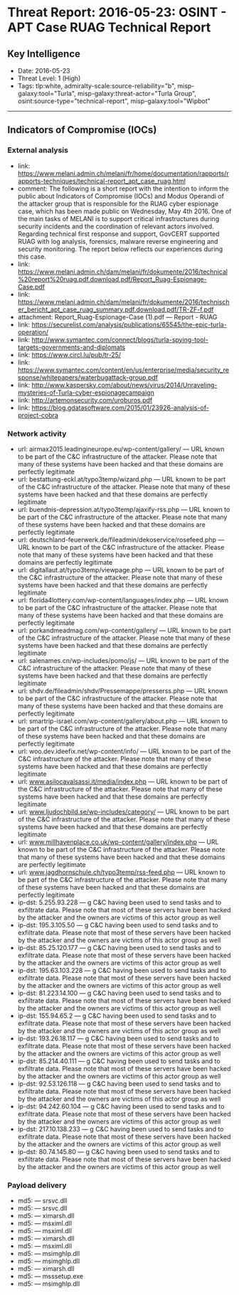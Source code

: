# Threat Report: 2016-05-23: OSINT - APT Case RUAG Technical Report


## Key Intelligence
* Date: 2016-05-23
* Threat Level: 1 (High)
* Tags: tlp:white, admiralty-scale:source-reliability="b", misp-galaxy:tool="Turla", misp-galaxy:threat-actor="Turla Group", osint:source-type="technical-report", misp-galaxy:tool="Wipbot"

---

## Indicators of Compromise (IOCs)
### External analysis
* link: https://www.melani.admin.ch/melani/fr/home/documentation/rapports/rapports-techniques/technical-report_apt_case_ruag.html
* comment: The following is a short report with the intention to inform the public about Indicators of Compromise
(IOCs) and Modus Operandi of the attacker group that is responsible for the RUAG cyber espionage
case, which has been made public on Wednesday, May 4th 2016.
One of the main tasks of MELANI is to support critical infrastructures during security incidents and the coordination
of relevant actors involved. Regarding technical first response and support, GovCERT supported
RUAG with log analysis, forensics, malware reverse engineering and security monitoring. The report below
reflects our experiences during this case.
* link: https://www.melani.admin.ch/dam/melani/fr/dokumente/2016/technical%20report%20ruag.pdf.download.pdf/Report_Ruag-Espionage-Case.pdf
* link: https://www.melani.admin.ch/dam/melani/fr/dokumente/2016/technischer_bericht_apt_case_ruag_summary.pdf.download.pdf/TR-ZF-f.pdf
* attachment: Report_Ruag-Espionage-Case (1).pdf — Report - RUAG
* link: https://securelist.com/analysis/publications/65545/the-epic-turla-operation/
* link: http://www.symantec.com/connect/blogs/turla-spying-tool-targets-governments-and-diplomats
* link: https://www.circl.lu/pub/tr-25/
* link: https://www.symantec.com/content/en/us/enterprise/media/security_response/whitepapers/waterbugattack-group.pdf
* link: http://www.kaspersky.com/about/news/virus/2014/Unraveling-mysteries-of-Turla-cyber-espionagecampaign
* link: http://artemonsecurity.com/uroburos.pdf
* link: https://blog.gdatasoftware.com/2015/01/23926-analysis-of-project-cobra

### Network activity
* url: airmax2015.leadingineurope.eu/wp-content/gallery/ — URL known to be part of the C&C infrastructure of the attacker. Please note that many of these systems have been hacked and that these domains are perfectly legitimate
* url: bestattung-eckl.at/typo3temp/wizard.php — URL known to be part of the C&C infrastructure of the attacker. Please note that many of these systems have been hacked and that these domains are perfectly legitimate
* url: buendnis-depression.at/typo3temp/ajaxify-rss.php — URL known to be part of the C&C infrastructure of the attacker. Please note that many of these systems have been hacked and that these domains are perfectly legitimate
* url: deutschland-feuerwerk.de/fileadmin/dekoservice/rosefeed.php — URL known to be part of the C&C infrastructure of the attacker. Please note that many of these systems have been hacked and that these domains are perfectly legitimate
* url: digitallaut.at/typo3temp/viewpage.php — URL known to be part of the C&C infrastructure of the attacker. Please note that many of these systems have been hacked and that these domains are perfectly legitimate
* url: florida4lottery.com/wp-content/languages/index.php — URL known to be part of the C&C infrastructure of the attacker. Please note that many of these systems have been hacked and that these domains are perfectly legitimate
* url: porkandmeadmag.com/wp-content/gallery/ — URL known to be part of the C&C infrastructure of the attacker. Please note that many of these systems have been hacked and that these domains are perfectly legitimate
* url: salenames.cn/wp-includes/pomo/js/ — URL known to be part of the C&C infrastructure of the attacker. Please note that many of these systems have been hacked and that these domains are perfectly legitimate
* url: shdv.de/fileadmin/shdv/Pressemappe/presserss.php — URL known to be part of the C&C infrastructure of the attacker. Please note that many of these systems have been hacked and that these domains are perfectly legitimate
* url: smartrip-israel.com/wp-content/gallery/about.php — URL known to be part of the C&C infrastructure of the attacker. Please note that many of these systems have been hacked and that these domains are perfectly legitimate
* url: woo.dev.ideefix.net/wp-content/info/ — URL known to be part of the C&C infrastructure of the attacker. Please note that many of these systems have been hacked and that these domains are perfectly legitimate
* url: www.asilocavalsassi.it/media/index.php — URL known to be part of the C&C infrastructure of the attacker. Please note that many of these systems have been hacked and that these domains are perfectly legitimate
* url: www.ljudochbild.se/wp-includes/category/ — URL known to be part of the C&C infrastructure of the attacker. Please note that many of these systems have been hacked and that these domains are perfectly legitimate
* url: www.millhavenplace.co.uk/wp-content/gallery/index.php — URL known to be part of the C&C infrastructure of the attacker. Please note that many of these systems have been hacked and that these domains are perfectly legitimate
* url: www.jagdhornschule.ch/typo3temp/rss-feed.php — URL known to be part of the C&C infrastructure of the attacker. Please note that many of these systems have been hacked and that these domains are perfectly legitimate
* ip-dst: 5.255.93.228 — g C&C having been used to send tasks and to exfiltrate data. Please note that most of these servers have been hacked by the attacker and the owners are victims of this actor group as well
* ip-dst: 195.3.105.50 — g C&C having been used to send tasks and to exfiltrate data. Please note that most of these servers have been hacked by the attacker and the owners are victims of this actor group as well
* ip-dst: 85.25.120.177 — g C&C having been used to send tasks and to exfiltrate data. Please note that most of these servers have been hacked by the attacker and the owners are victims of this actor group as well
* ip-dst: 195.63.103.228 — g C&C having been used to send tasks and to exfiltrate data. Please note that most of these servers have been hacked by the attacker and the owners are victims of this actor group as well
* ip-dst: 81.223.14.100 — g C&C having been used to send tasks and to exfiltrate data. Please note that most of these servers have been hacked by the attacker and the owners are victims of this actor group as well
* ip-dst: 155.94.65.2 — g C&C having been used to send tasks and to exfiltrate data. Please note that most of these servers have been hacked by the attacker and the owners are victims of this actor group as well
* ip-dst: 193.26.18.117 — g C&C having been used to send tasks and to exfiltrate data. Please note that most of these servers have been hacked by the attacker and the owners are victims of this actor group as well
* ip-dst: 85.214.40.111 — g C&C having been used to send tasks and to exfiltrate data. Please note that most of these servers have been hacked by the attacker and the owners are victims of this actor group as well
* ip-dst: 92.53.126.118 — g C&C having been used to send tasks and to exfiltrate data. Please note that most of these servers have been hacked by the attacker and the owners are victims of this actor group as well
* ip-dst: 94.242.60.104 — g C&C having been used to send tasks and to exfiltrate data. Please note that most of these servers have been hacked by the attacker and the owners are victims of this actor group as well
* ip-dst: 217.10.138.233 — g C&C having been used to send tasks and to exfiltrate data. Please note that most of these servers have been hacked by the attacker and the owners are victims of this actor group as well
* ip-dst: 80.74.145.80 — g C&C having been used to send tasks and to exfiltrate data. Please note that most of these servers have been hacked by the attacker and the owners are victims of this actor group as well

### Payload delivery
* md5: <md5> — srsvc.dll
* md5: <md5> — srsvc.dll
* md5: <md5> — ximarsh.dll
* md5: <md5> — msximl.dll
* md5: <md5> — msximl.dll
* md5: <md5> — ximarsh.dll
* md5: <md5> — msximl.dll
* md5: <md5> — msimghlp.dll
* md5: <md5> — msimghlp.dll
* md5: <md5> — ximarsh.dll
* md5: <md5> — msssetup.exe
* md5: <md5> — msimghlp.dll
